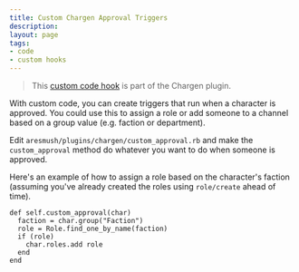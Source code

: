 ```yaml
---
title: Custom Chargen Approval Triggers
description: 
layout: page
tags:
- code
- custom hooks
---
```


> This [custom code hook](/tutorials/code/custom-hooks.html) is part of the Chargen plugin.

With custom code, you can create triggers that run when a character is approved.  You could use this to assign a role or add someone to a channel based on a group value (e.g. faction or department).

Edit `aresmush/plugins/chargen/custom_approval.rb` and make the `custom_approval` method do whatever you want to do when someone is approved.  

Here's an example of how to assign a role based on the character's faction (assuming you've already created the roles using `role/create` ahead of time).

    def self.custom_approval(char)
      faction = char.group("Faction")
      role = Role.find_one_by_name(faction)
      if (role)
        char.roles.add role
      end
    end